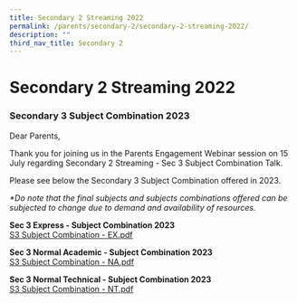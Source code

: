 ```yaml
---
title: Secondary 2 Streaming 2022
permalink: /parents/secondary-2/secondary-2-streaming-2022/
description: ""
third_nav_title: Secondary 2
---
```

# **Secondary 2 Streaming 2022**

### Secondary 3 Subject Combination 2023  
  
Dear Parents,  
  
Thank you for joining us in the Parents Engagement Webinar session on 15 July regarding Secondary 2 Streaming - Sec 3 Subject Combination Talk.  
  
Please see below the Secondary 3 Subject Combination offered in 2023.  
  
_\*Do note that the final subjects and subjects combinations offered can be subjected to change due to demand and availability of resources._

**Sec 3 Express - Subject Combination 2023**     
[S3 Subject Combination - EX.pdf](/files/S3%20Subject%20Combination%20-%20EX.pdf)

**Sec 3 Normal Academic - Subject Combination 2023**  
[S3 Subject Combination - NA.pdf](/files/S3%20Subject%20Combination%20-%20NA.pdf)

**Sec 3 Normal Technical - Subject Combination 2023**  
[S3 Subject Combination - NT.pdf](/files/S3%20Subject%20Combination%20-%20NT.pdf)